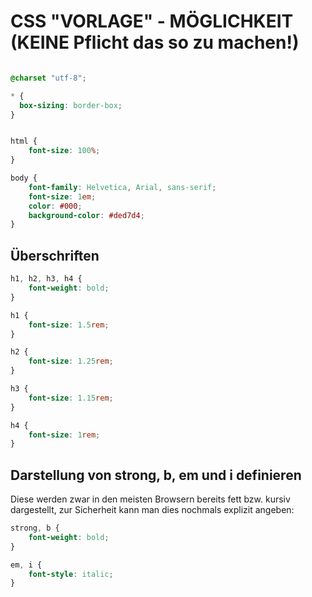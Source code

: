 # CSS "VORLAGE" - MÖGLICHKEIT (KEINE Pflicht das so zu machen!)

```css

@charset "utf-8";

* {
  box-sizing: border-box;
}


html {
    font-size: 100%;
}

body {
    font-family: Helvetica, Arial, sans-serif;
    font-size: 1em;
    color: #000;
    background-color: #ded7d4;
}
```


## Überschriften
```css
h1, h2, h3, h4 {
    font-weight: bold;
}

h1 {
    font-size: 1.5rem;
}

h2 {
    font-size: 1.25rem;
}

h3 {
    font-size: 1.15rem;
}

h4 {
    font-size: 1rem;
}
```


## Darstellung von strong, b, em und i definieren

Diese werden zwar in den meisten Browsern bereits fett bzw. kursiv dargestellt, zur Sicherheit kann man dies nochmals explizit angeben:
```css
strong, b {
    font-weight: bold;
}

em, i {
    font-style: italic;
}
```

